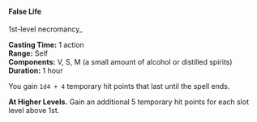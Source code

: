 #### False Life
<!-- TODO Check and tag this spell -->
<!-- markdownlint-disable-next-line no-emphasis-as-heading -->
1st-level necromancy_

**Casting Time:** 1 action \
**Range:** Self \
**Components:** V, S, M (a small amount of alcohol or distilled spirits) \
**Duration:** 1 hour

You gain `1d4 + 4` temporary hit points that last until the spell ends.

**At Higher Levels.**
Gain an additional 5 temporary hit points for each slot level above 1st.
